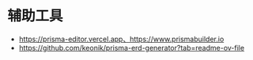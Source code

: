 # 辅助工具

- https://prisma-editor.vercel.app、https://www.prismabuilder.io
- https://github.com/keonik/prisma-erd-generator?tab=readme-ov-file
